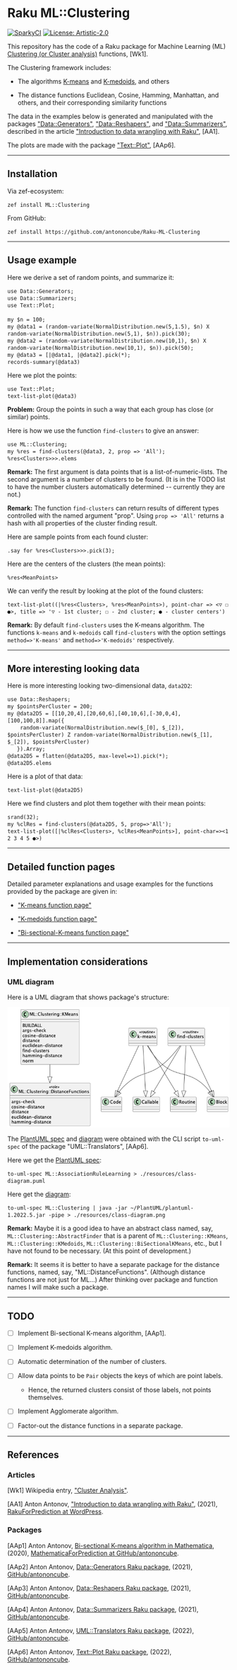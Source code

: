 # Raku ML::Clustering

[![SparkyCI](https://ci.sparrowhub.io/project/gh-antononcube-Raku-ML-Clustering/badge)](https://ci.sparrowhub.io)
[![License: Artistic-2.0](https://img.shields.io/badge/License-Artistic%202.0-0298c3.svg)](https://opensource.org/licenses/Artistic-2.0)

This repository has the code of a Raku package for
Machine Learning (ML)
[Clustering (or Cluster analysis)](https://en.wikipedia.org/wiki/Cluster_analysis)
functions, [Wk1].

The Clustering framework includes:

- The algorithms 
  [K-means](https://en.wikipedia.org/wiki/K-means_clustering) 
  and 
  [K-medoids](https://en.wikipedia.org/wiki/K-medoids), 
  and others

- The distance functions Euclidean, Cosine, Hamming, Manhattan, and others,
  and their corresponding similarity functions

The data in the examples below is generated and manipulated with the packages
["Data::Generators"](https://raku.land/zef:antononcube/Data::Generators),
["Data::Reshapers"](https://raku.land/zef:antononcube/Data::Reshapers), and
["Data::Summarizers"](https://raku.land/zef:antononcube/Data::Summarizers), described in the article
["Introduction to data wrangling with Raku"](https://rakuforprediction.wordpress.com/2021/12/31/introduction-to-data-wrangling-with-raku/),
[AA1].

The plots are made with the package
["Text::Plot"](https://raku.land/zef:antononcube/Text::Plot), [AAp6].

-------

## Installation

Via zef-ecosystem:

```
zef install ML::Clustering
```

From GitHub:

```
zef install https://github.com/antononcube/Raku-ML-Clustering
```

-------

## Usage example

Here we derive a set of random points, and summarize it:

```perl6
use Data::Generators;
use Data::Summarizers;
use Text::Plot;

my $n = 100;
my @data1 = (random-variate(NormalDistribution.new(5,1.5), $n) X random-variate(NormalDistribution.new(5,1), $n)).pick(30);
my @data2 = (random-variate(NormalDistribution.new(10,1), $n) X random-variate(NormalDistribution.new(10,1), $n)).pick(50);
my @data3 = [|@data1, |@data2].pick(*);
records-summary(@data3)
```

Here we plot the points:

```perl6
use Text::Plot;
text-list-plot(@data3)
```

**Problem:** Group the points in such a way that each group has close (or similar) points.

Here is how we use the function `find-clusters` to give an answer:

```perl6
use ML::Clustering;
my %res = find-clusters(@data3, 2, prop => 'All');
%res<Clusters>>>.elems
```

**Remark:** The first argument is data points that is a list-of-numeric-lists. 
The second argument is a number of clusters to be found. 
(It is in the TODO list to have the number clusters automatically determined -- currently they are not.)  

**Remark:** The function `find-clusters` can return results of different types controlled with the named argument "prop".
Using `prop => 'All'` returns a hash with all properties of the cluster finding result.

Here are sample points from each found cluster:

```perl6
.say for %res<Clusters>>>.pick(3);
```

Here are the centers of the clusters (the mean points):

```perl6
%res<MeanPoints>
```

We can verify the result by looking at the plot of the found clusters:

```perl6
text-list-plot((|%res<Clusters>, %res<MeanPoints>), point-char => <▽ ☐ ●>, title => '▽ - 1st cluster; ☐ - 2nd cluster; ● - cluster centers')
```

**Remark:** By default `find-clusters` uses the K-means algorithm. The functions `k-means` and `k-medoids`
call `find-clusters` with the option settings `method=>'K-means'` and `method=>'K-medoids'` respectively.

------

## More interesting looking data

Here is more interesting looking two-dimensional data, `data2D2`:

```perl6
use Data::Reshapers;
my $pointsPerCluster = 200;
my @data2D5 = [[10,20,4],[20,60,6],[40,10,6],[-30,0,4],[100,100,8]].map({ 
    random-variate(NormalDistribution.new($_[0], $_[2]), $pointsPerCluster) Z random-variate(NormalDistribution.new($_[1], $_[2]), $pointsPerCluster)
   }).Array;
@data2D5 = flatten(@data2D5, max-level=>1).pick(*);
@data2D5.elems
```

Here is a plot of that data:

```perl6
text-list-plot(@data2D5)
```

Here we find clusters and plot them together with their mean points:

```perl6
srand(32);
my %clRes = find-clusters(@data2D5, 5, prop=>'All');
text-list-plot([|%clRes<Clusters>, %clRes<MeanPoints>], point-char=><1 2 3 4 5 ●>)
```

-------

## Detailed function pages

Detailed parameter explanations and usage examples for the functions provided by the package are given in:

- ["K-means function page"](./doc/K-means-function-page.md)

- ["K-medoids function page"]()

- ["Bi-sectional-K-means function page"]()

-------

## Implementation considerations

### UML diagram

Here is a UML diagram that shows package's structure:

![](./resources/class-diagram.png)


The
[PlantUML spec](./resources/class-diagram.puml)
and
[diagram](./resources/class-diagram.png)
were obtained with the CLI script `to-uml-spec` of the package "UML::Translators", [AAp6].

Here we get the [PlantUML spec](./resources/class-diagram.puml):

```shell
to-uml-spec ML::AssociationRuleLearning > ./resources/class-diagram.puml
```

Here get the [diagram](./resources/class-diagram.png):

```shell
to-uml-spec ML::Clustering | java -jar ~/PlantUML/plantuml-1.2022.5.jar -pipe > ./resources/class-diagram.png
```

**Remark:** Maybe it is a good idea to have an abstract class named, say,
`ML::Clustering::AbstractFinder` that is a parent of
`ML::Clustering::KMeans`, `ML::Clustering::KMedoids`, `ML::Clustering::BiSectionalKMeans`, etc.,
but I have not found to be necessary. (At this point of development.)

**Remark:** It seems it is better to have a separate package for the distance functions, named, say,
"ML::DistanceFunctions". (Although distance functions are not just for ML...)
After thinking over package and function names I will make such a package. 

-------

## TODO

- [ ] Implement Bi-sectional K-means algorithm, [AAp1].

- [ ] Implement K-medoids algorithm.

- [ ] Automatic determination of the number of clusters.

- [ ] Allow data points to be `Pair` objects the keys of which are point labels.

   - Hence, the returned clusters consist of those labels, not points themselves.

- [ ] Implement Agglomerate algorithm.

- [ ] Factor-out the distance functions in a separate package.

-------

## References

### Articles

[Wk1] Wikipedia entry, ["Cluster Analysis"](https://en.wikipedia.org/wiki/Cluster_analysis).

[AA1] Anton Antonov,
["Introduction to data wrangling with Raku"](https://rakuforprediction.wordpress.com/2021/12/31/introduction-to-data-wrangling-with-raku/),
(2021),
[RakuForPrediction at WordPress](https://rakuforprediction.wordpress.com).

### Packages

[AAp1] Anton Antonov,
[Bi-sectional K-means algorithm in Mathematica](https://github.com/antononcube/MathematicaForPrediction/blob/master/BiSectionalKMeans.m),
(2020),
[MathematicaForPrediction at GitHub/antononcube](https://github.com/antononcube/MathematicaForPrediction/).

[AAp2] Anton Antonov,
[Data::Generators Raku package](https://github.com/antononcube/Raku-Data-Generators),
(2021),
[GitHub/antononcube](https://github.com/antononcube).

[AAp3] Anton Antonov,
[Data::Reshapers Raku package](https://github.com/antononcube/Raku-Data-Reshapers),
(2021),
[GitHub/antononcube](https://github.com/antononcube).

[AAp4] Anton Antonov,
[Data::Summarizers Raku package](https://github.com/antononcube/Raku-Data-Summarizers),
(2021),
[GitHub/antononcube](https://github.com/antononcube).

[AAp5] Anton Antonov,
[UML::Translators Raku package](https://github.com/antononcube/Raku-UML-Translators),
(2022),
[GitHub/antononcube](https://github.com/antononcube).

[AAp6] Anton Antonov,
[Text::Plot Raku package](https://raku.land/zef:antononcube/Text::Plot),
(2022),
[GitHub/antononcube](https://github.com/antononcube).
